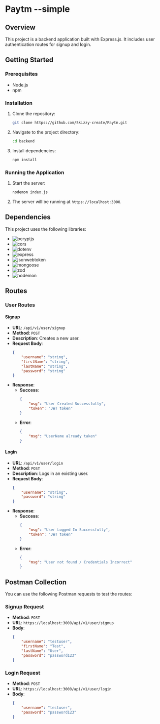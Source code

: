 # Paytm --simple

## Overview
This project is a backend application built with Express.js. It includes user authentication routes for signup and login.

## Getting Started

### Prerequisites
- Node.js
- npm

### Installation
1. Clone the repository:
    ```bash
    git clone https://github.com/Skizzy-create/Paytm.git
    ```
2. Navigate to the project directory:
    ```bash
    cd backend
    ```
3. Install dependencies:
    ```bash
    npm install
    ```

### Running the Application
1. Start the server:
    ```bash
    nodemon index.js
    ```
2. The server will be running at `https://localhost:3000`.

## Dependencies
This project uses the following libraries:
- ![bcryptjs](https://img.shields.io/badge/bcryptjs-^2.4.3-blue)
- ![cors](https://img.shields.io/badge/cors-^2.8.5-blue)
- ![dotenv](https://img.shields.io/badge/dotenv-^16.4.5-blue)
- ![express](https://img.shields.io/badge/express-^4.18.2-blue)
- ![jsonwebtoken](https://img.shields.io/badge/jsonwebtoken-^9.0.2-blue)
- ![mongoose](https://img.shields.io/badge/mongoose-^8.1.0-blue)
- ![zod](https://img.shields.io/badge/zod-^3.23.8-blue)
- ![nodemon](https://img.shields.io/badge/nodemon-3.1.4-blue)

## Routes

### User Routes

#### Signup
- **URL**: `/api/v1/user/signup`
- **Method**: `POST`
- **Description**: Creates a new user.
- **Request Body**:
    ```json
    {
        "username": "string",
        "firstName": "string",
        "lastName": "string",
        "password": "string"
    }
    ```
- **Response**:
    - **Success**:
        ```json
        {
            "msg": "User Created Successfully",
            "token": "JWT token"
        }
        ```
    - **Error**:
        ```json
        {
            "msg": "UserName already taken"
        }
        ```

#### Login
- **URL**: `/api/v1/user/login`
- **Method**: `POST`
- **Description**: Logs in an existing user.
- **Request Body**:
    ```json
    {
        "username": "string",
        "password": "string"
    }
    ```
- **Response**:
    - **Success**:
        ```json
        {
            "msg": "User Logged In Successfully",
            "token": "JWT token"
        }
        ```
    - **Error**:
        ```json
        {
            "msg": "User not found / Credentials Incorrect"
        }
        ```

## Postman Collection
You can use the following Postman requests to test the routes:

### Signup Request
- **Method**: `POST`
- **URL**: `https://localhost:3000/api/v1/user/signup`
- **Body**:
    ```json
    {
        "username": "testuser",
        "firstName": "Test",
        "lastName": "User",
        "password": "password123"
    }
    ```

### Login Request
- **Method**: `POST`
- **URL**: `https://localhost:3000/api/v1/user/login`
- **Body**:
    ```json
    {
        "username": "testuser",
        "password": "password123"
    }
    ```

